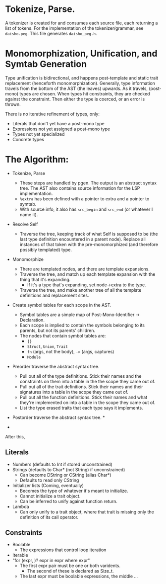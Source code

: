 # Tokenize, Parse.

A tokenizer is created for and consumes each source file, each returning a
list of tokens. For the implementation of the tokenizer/grammar, see
`daisho.peg`. This file generates `daisho_peg.h`.


# Monomorphization, Unification, and Symtab Generation

Type unification is bidirectional, and happens post-template and static trait replacement
(henceforth monomorphization). Generally, type information travels from the bottom of the
AST (the leaves) upwards. As it travels, (post-mono) types are chosen. When types hit
constraints, they are checked against the constraint. Then either the type is coerced,
or an error is thrown.

There is no iterative refinement of types, only:
  * Literals that don't yet have a post-mono type
  * Expressions not yet assigned a post-mono type
  * Types not yet specialized
  * Concrete types

# The Algorithm:
  * Tokenize, Parse
    * These steps are handled by pgen. The output is an abstract syntax tree. The AST
      also contains source information for the LSP implementation.
    * `%extra` has been defined with a pointer to extra and a pointer to symtab.
    * With source info, it also has `src_begin` and `src_end` (or whatever I name it).

  * Resolve Self
    * Traverse the tree, keeping track of what Self is supposed to be (the last type
      definition encountered in a parent node). Replace all instances of that token
      with the pre-monomorphized (and therefore possibly templated) type.

  * Monomorphize
    * There are templated nodes, and there are template expansions.
    * Traverse the tree, and match up each template expansion with the thing that it's expanding.
      * If it's a type that's expanding, set node->extra to the type.
    * Traverse the tree, and make another tree of all the template definitions and
      replacement sites.

  * Create symbol tables for each scope in the AST.
    * Symbol tables are a simple map of Post-Mono-Identifier -> Declaration.
    * Each scope is implied to contain the symbols belonging to its parents, but not its
      parents' children.
    * The nodes that contain symbol tables are:
      * `{}`
      * `Struct`, `Union`, `Trait`
      * `fn` (args, not the body), `->` (args, captures)
      * `Module`

  * Preorder traverse the abstract syntax tree.
    * Pull out all of the type definitions. Stick their names and the constraints on them
      into a table in the the scope they came out of.
    * Pull out all of the trait definitions. Stick their names and their signatures
      into a table in the scope they came out of.
    * Pull out all the function definitions. Stick their names and what they're
      implemented on into a table in the scope they came out of.
    * List the type erased traits that each type says it implements.

  * Postorder traverse the abstract syntax tree.
    * 

  * 



After this, 


## Literals
  * Numbers (defaults to Int if stored unconstrained)
  * Strings (defaults to Char* (not String) if unconstrained)
    * Can become DString or CString (alias Char*)
    * Defaults to read only CString
  * Initializer lists (Coming, eventually)
    * Becomes the type of whatever it's meant to initialize.
    * Cannot initialize a trait object.
    * Can be inferred to unify against function return.
  * Lambda
    * Can only unify to a trait object, where that trait is missing only the definition of its call operator.

## Constraints
  * Boolable
    * The expressions that control loop iteration
  * Iterable
  * "for (expr, )? expr in expr where expr"
    * The first expr pair must be one or both varidents.
      * The second of these is declared as Size_t.
    * The last expr must be boolable expressions, the middle ...
